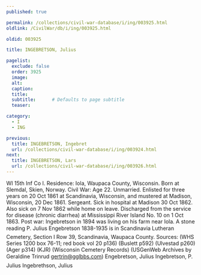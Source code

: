 ```yaml
---
published: true

permalink: /collections/civil-war-database/i/ing/003925.html
oldlink: /CivilWar/db/i/ing/003925.html

oldid: 003925

title: INGEBRETSON, Julius

pagelist:
  exclude: false
  order: 3925
  image: 
  alt:
  caption:
  title:
  subtitle:      # Defaults to page subtitle
  teaser:

category: 
  - I 
  - ING

previous:
  title: INGEBRETSON, Ingebret
  url: /collections/civil-war-database/i/ing/003924.html  
next:
  title: INGEBRETSON, Lars
  url: /collections/civil-war-database/i/ing/003926.html   
---
```

WI 15th Inf Co I. Residence: Iola, Waupaca County, Wisconsin. Born at Slemdal, Skien, Norway. Civil War: Age 22. Unmarried. Enlisted for three years on 20 Oct 1861 at Scandinavia, Wisconsin, and mustered at Madison, Wisconsin, 20 Dec 1861. Sergeant. Sick in hospital at Madison 30 Oct 1862. Also sick on 7 Nov 1862 while home on leave. Discharged from the service for disease (chronic diarrhea) at Mississippi River Island No. 10 on 1 Oct 1863. Post war: Ingebretson in 1894 was living on his farm near Iola. A stone reading &#147;P. Julius Engebretson 1838-1935&#148; is in Scandinavia Lutheran Cemetery, Section I Row 39, Scandinavia, Waupaca County. Sources: (WHS Series 1200 box 76-11; red book vol 20 p136) (Buslett p592) (Ulvestad p260) (Ager p314) (KJR) (Wisconsin Cemetery Records) (USGenWeb Archives by Geraldine Trinrud [gertrin@gglbbs.com](mailto:gertrin@gglbbs.com)) &#147;Engebretson, Julius&#148; &#147;Ingebretson, P. Julius&#148; &#147;Ingebrethson, Julius&#148;